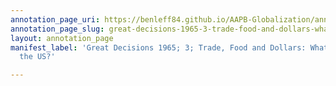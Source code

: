 ```yaml
---
annotation_page_uri: https://benleff84.github.io/AAPB-Globalization/annotations/great-decisions-1965-3-trade-food-and-dollars-what-policies-for-the-us--canvas-1-explanation.json
annotation_page_slug: great-decisions-1965-3-trade-food-and-dollars-what-policies-for-the-us--canvas-1-explanation
layout: annotation_page
manifest_label: 'Great Decisions 1965; 3; Trade, Food and Dollars: What Policies for
  the US?'

---
```

